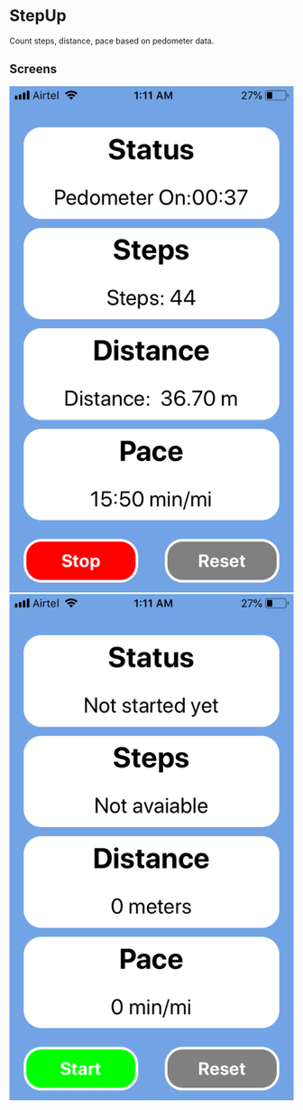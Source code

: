 # StepUp
Count steps, distance, pace based on pedometer data.

## Screens
![Screenshot](https://github.com/mahmudulshuvo/StepUp/blob/master/screen1.PNG) 
![Screenshot](https://github.com/mahmudulshuvo/StepUp/blob/master/screen2.PNG)

